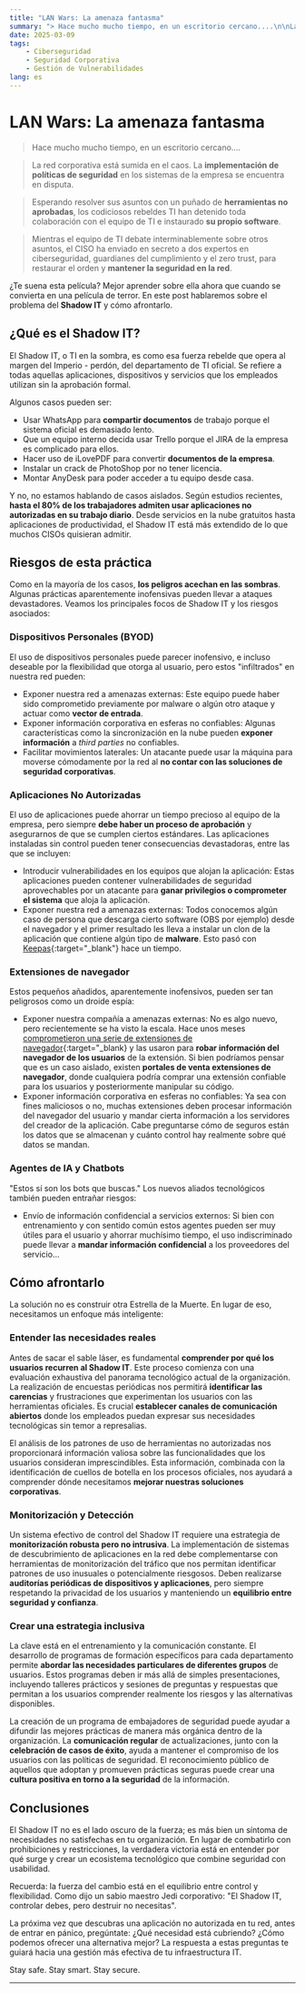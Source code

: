 ```yaml
---
title: "LAN Wars: La amenaza fantasma"
summary: "> Hace mucho mucho tiempo, en un escritorio cercano....\n\nLa red corporativa está sumida en el caos. La **implementación de políticas de seguridad** en los sistemas de la empresa se encuentra en disputa.\n\nEsperando resolver sus asuntos con un puñado de **herramientas no aprobadas**, los codiciosos rebeldes TI han detenido toda colaboración con el equipo de TI e instaurado **su propio software**.\n\nMientras el equipo de TI debate interminablemente sobre otros asuntos, el CISO ha enviado en secreto a dos expertos en ciberseguridad, guardianes del cumplimiento y el zero trust, para restaurar el orden y **mantener la seguridad en la red**.$¿Te suena esta película? Mejor aprender sobre ella ahora que cuando se convierta en una película de terror. En este post hablaremos sobre el problema del **Shadow IT** y cómo afrontarlo."
date: 2025-03-09
tags:
    - Ciberseguridad
    - Seguridad Corporativa
    - Gestión de Vulnerabilidades
lang: es
---
```


# LAN Wars: La amenaza fantasma

> Hace mucho mucho tiempo, en un escritorio cercano....

> La red corporativa está sumida en el caos. La **implementación de políticas de seguridad** en los sistemas de la empresa se encuentra en disputa.

> Esperando resolver sus asuntos con un puñado de **herramientas no aprobadas**, los codiciosos rebeldes TI han detenido toda colaboración con el equipo de TI e instaurado **su propio software**.

> Mientras el equipo de TI debate interminablemente sobre otros asuntos, el CISO ha enviado en secreto a dos expertos en ciberseguridad, guardianes del cumplimiento y el zero trust, para restaurar el orden y **mantener la seguridad en la red**.

¿Te suena esta película? Mejor aprender sobre ella ahora que cuando se convierta en una película de terror. En este post hablaremos sobre el problema del **Shadow IT** y cómo afrontarlo.   

<!-- more -->

## ¿Qué es el Shadow IT?

El Shadow IT, o TI en la sombra, es como esa fuerza rebelde que opera al margen del Imperio - perdón, del departamento de TI oficial. Se refiere a todas aquellas aplicaciones, dispositivos y servicios que los empleados utilizan sin la aprobación formal.

Algunos casos pueden ser: 

*   Usar WhatsApp para **compartir documentos** de trabajo porque el sistema oficial es demasiado lento.
*   Que un equipo interno decida usar Trello porque el JIRA de la empresa es complicado para ellos.
*   Hacer uso de iLovePDF para convertir **documentos de la empresa**.
*   Instalar un crack de PhotoShop por no tener licencia.
*   Montar AnyDesk para poder acceder a tu equipo desde casa.

Y no, no estamos hablando de casos aislados. Según estudios recientes, **hasta el 80% de los trabajadores admiten usar aplicaciones no autorizadas en su trabajo diario**. Desde servicios en la nube gratuitos hasta aplicaciones de productividad, el Shadow IT está más extendido de lo que muchos CISOs quisieran admitir.

## Riesgos de esta práctica

Como en la mayoría de los casos, **los peligros acechan en las sombras**. Algunas prácticas aparentemente inofensivas pueden llevar a ataques devastadores. Veamos los principales focos de Shadow IT y los riesgos asociados:

### Dispositivos Personales (BYOD)

El uso de dispositivos personales puede parecer inofensivo, e incluso deseable por la flexibilidad que otorga al usuario, pero estos "infiltrados" en nuestra red pueden:

*   Exponer nuestra red a amenazas externas: Este equipo puede haber sido comprometido previamente por malware o algún otro ataque y actuar como **vector de entrada**.
*   Exponer información corporativa en esferas no confiables: Algunas características como la sincronización en la nube pueden **exponer información** a *third parties* no confiables.
*   Facilitar movimientos laterales: Un atacante puede usar la máquina para moverse cómodamente por la red al **no contar con las soluciones de seguridad corporativas**. 

### Aplicaciones No Autorizadas

El uso de aplicaciones puede ahorrar un tiempo precioso al equipo de la empresa, pero siempre **debe haber un proceso de aprobación** y asegurarnos de que se cumplen ciertos estándares. Las aplicaciones instaladas sin control pueden tener consecuencias devastadoras, entre las que se incluyen:

*   Introducir vulnerabilidades en los equipos que alojan la aplicación: Estas aplicaciones pueden contener vulnerabilidades de seguridad aprovechables por un atacante para **ganar privilegios o comprometer el sistema** que aloja la aplicación.
*   Exponer nuestra red a amenazas externas: Todos conocemos algún caso de persona que descarga cierto software (OBS por ejemplo) desde el navegador y el primer resultado les lleva a instalar un clon de la aplicación que contiene algún tipo de **malware**. Esto pasó con [Keepas](https://enhacke.com/blog/sitio-falso-de-keepass-difunde-malware-usando-google-ads-65328d1c10475){:target="_blank"} hace un tiempo. 

### Extensiones de navegador

Estos pequeños añadidos, aparentemente inofensivos, pueden ser tan peligrosos como un droide espía:

*   Exponer nuestra compañía a amenazas externas: No es algo nuevo, pero recientemente se ha visto la escala. Hace unos meses [comprometieron una serie de extensiones de navegador](https://www.malwarebytes.com/blog/news/2025/01/google-chrome-ai-extensions-deliver-info-stealing-malware-in-broad-attack){:target="_blank} y las usaron para **robar información del navegador de los usuarios** de la extensión. Si bien podríamos pensar que es un caso aislado, existen **portales de venta extensiones de navegador**, donde cualquiera podría comprar una extensión confiable para los usuarios y posteriormente manipular su código.
*   Exponer información corporativa en esferas no confiables: Ya sea con fines maliciosos o no, muchas extensiones deben procesar información del navegador del usuario y mandar cierta información a los servidores del creador de la aplicación. Cabe preguntarse cómo de seguros están los datos que se almacenan y cuánto control hay realmente sobre qué datos se mandan.

### Agentes de IA y Chatbots

"Estos sí son los bots que buscas." Los nuevos aliados tecnológicos también pueden entrañar riesgos:

*   Envío de información confidencial a servicios externos: Si bien con entrenamiento y con sentido común estos agentes pueden ser muy útiles para el usuario y ahorrar muchísimo tiempo, el uso indiscriminado puede llevar a **mandar información confidencial** a los proveedores del servicio...

## Cómo afrontarlo

La solución no es construir otra Estrella de la Muerte. En lugar de eso, necesitamos un enfoque más inteligente:

### Entender las necesidades reales

Antes de sacar el sable láser, es fundamental **comprender por qué los usuarios recurren al Shadow IT**. Este proceso comienza con una evaluación exhaustiva del panorama tecnológico actual de la organización. La realización de encuestas periódicas nos permitirá **identificar las carencias** y frustraciones que experimentan los usuarios con las herramientas oficiales. Es crucial **establecer canales de comunicación abiertos** donde los empleados puedan expresar sus necesidades tecnológicas sin temor a represalias.

El análisis de los patrones de uso de herramientas no autorizadas nos proporcionará información valiosa sobre las funcionalidades que los usuarios consideran imprescindibles. Esta información, combinada con la identificación de cuellos de botella en los procesos oficiales, nos ayudará a comprender dónde necesitamos **mejorar nuestras soluciones corporativas**.

### Monitorización y Detección

Un sistema efectivo de control del Shadow IT requiere una estrategia de **monitorización robusta pero no intrusiva**. La implementación de sistemas de descubrimiento de aplicaciones en la red debe complementarse con herramientas de monitorización del tráfico que nos permitan identificar patrones de uso inusuales o potencialmente riesgosos. Deben realizarse **auditorías periódicas de dispositivos y aplicaciones**, pero siempre respetando la privacidad de los usuarios y manteniendo un **equilibrio entre seguridad y confianza**.

### Crear una estrategia inclusiva

La clave está en el entrenamiento y la comunicación constante. El desarrollo de programas de formación específicos para cada departamento permite **abordar las necesidades particulares de diferentes grupos** de usuarios. Estos programas deben ir más allá de simples presentaciones, incluyendo talleres prácticos y sesiones de preguntas y respuestas que permitan a los usuarios comprender realmente los riesgos y las alternativas disponibles.

La creación de un programa de embajadores de seguridad puede ayudar a difundir las mejores prácticas de manera más orgánica dentro de la organización. La **comunicación regular** de actualizaciones, junto con la **celebración de casos de éxito**, ayuda a mantener el compromiso de los usuarios con las políticas de seguridad. El reconocimiento público de aquellos que adoptan y promueven prácticas seguras puede crear una **cultura positiva en torno a la seguridad** de la información.

## Conclusiones

El Shadow IT no es el lado oscuro de la fuerza; es más bien un síntoma de necesidades no satisfechas en tu organización. En lugar de combatirlo con prohibiciones y restricciones, la verdadera victoria está en entender por qué surge y crear un ecosistema tecnológico que combine seguridad con usabilidad.

Recuerda: la fuerza del cambio está en el equilibrio entre control y flexibilidad. Como dijo un sabio maestro Jedi corporativo: "El Shadow IT, controlar debes, pero destruir no necesitas".

La próxima vez que descubras una aplicación no autorizada en tu red, antes de entrar en pánico, pregúntate: ¿Qué necesidad está cubriendo? ¿Cómo podemos ofrecer una alternativa mejor? La respuesta a estas preguntas te guiará hacia una gestión más efectiva de tu infraestructura IT.

Stay safe. Stay smart. Stay secure.

---